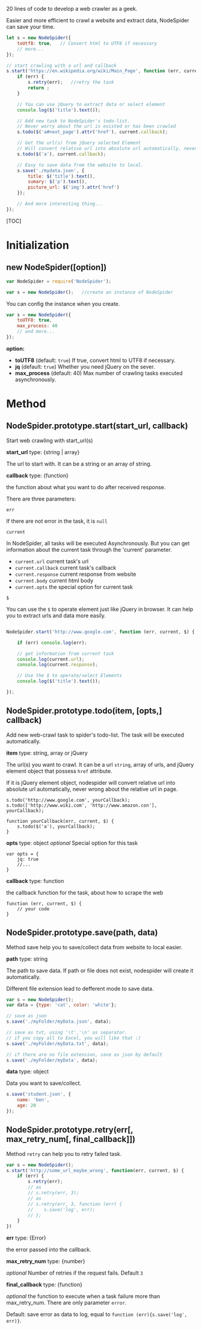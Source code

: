 
20 lines of code to develop a web crawler as a geek.

Easier and more efficient to crawl a website and extract data, NodeSpider can save your time.

```javascript
let s = new NodeSpider({
    toUtf8: true,   // Convert html to UTF8 if necessary
    // more...
});

// start crawling with a url and callback
s.start('https://en.wikipedia.org/wiki/Main_Page', function (err, current, $) {
    if (err) {
        s.retry(err);   //retry the task
        return ;
    }

    // You can use jQuery to extract data or select element
    console.log($('title').text()); 

    // Add new task to NodeSpider's todo-list.
    // Never worry about the url is existed or has been crawled
    s.todo($('a#next_page').attr('href'), current.callback);

    // Get the url(s) from jQuery selected Element
    // Will convert relative url into absolute url automatically, never wrong about the relative url in page.
    s.todo($('a'), current.callback);

    // Easy to save data from the website to local.
    s.save('./mydata.json', {
        title: $('title').text(),
        sumary: $('p').text(),
        picture_url: $('img').attr('href')
    });

    // And more interesting thing...
});
```

[TOC]

# Initialization

## new NodeSpider([option])
```javascript
var NodeSpider = require('NodeSpider');

var s = new NodeSpider();   //create an instance of NodeSpider
```

You can config the instance when you create.

```javascript
var s = new NodeSpider({
    toUTF8: true,
    max_process: 40
    // and more...
});
```

**option:**

- **toUTF8** (default: `true`) If true, convert html to UTF8 if necessary.
- **jq** (default: `true`) Whether you need jQuery on the sever.
- **max_process** (default: 40) Max number of crawling tasks executed asynchronously.

# Method

## NodeSpider.prototype.start(start_url, callback)

Start web crawling with start_url(s)

**start_url** type: {string | array}

The url to start with. It can be a string or an array of string.

**callback** type: {function}

the function about what you want to do after received response. 

There are three parameters: 

`err`

If there are not error in the task, it is `null`

`current`

In NodeSpider, all tasks will be executed Asynchronously. But you can get information about the current task through the 'current' parameter.

- `current.url` current task's url
- `current.callback` current task's callback
- `current.response` current response from website
- `current.body` current html body
- `current.opts` the special option for current task

`$` 

You can use the `$` to operate element just like jQuery in browser. It can help you to extract urls and data more easily.

```javascript

NodeSpider.start('http://www.google.com', function (err, current, $) {

    if (err) console.log(err);

    // get information from current task
    console.log(current.url);
    console.log(current.response);

    // Use the $ to operate/select Elements
    console.log($('title').text());

});
```

## NodeSpider.prototype.todo(item, [opts,] callback)

Add new web-crawl task to spider's todo-list. The task will be executed automatically.

**item**    type: string, array or jQuery

The url(s) you want to crawl. It can be a url `string`, array of urls, and jQuery element object that possess `href` attribute.

If it is jQuery element object, nodespider will convert relative url into absolute url automatically, never wrong about the relative url in page.
```
s.todo('http://www.google.com', yourCallback);
s.todo(['http://www.wiki.com', 'http://www.amazon.con'], yourCallback);

function yourCallback(err, current, $) {
    s.todo($('a'), yourCallback);
}
```

**opts** type: object
*optional* Special option for this task
```
var opts = {
    jq: true
    //...
}
```

**callback** type: function

the callback function for the task, about how to scrape the web
```
function (err, current, $) {
    // your code
}
```

## NodeSpider.prototype.save(path, data)
Method save help you to save/collect data from website to local easier.

**path** type: string

The path to save data. 
If path or file does not exist, nodespider will create it automatically.


Different file extension lead to defferent mode to save data.
```javascript
var s = new NodeSpider();
var data = {type: 'cat', color: 'white'};

// save as json
s.save('./myFolder/myData.json', data); 

// save as txt, using '\t','\n' as separator.
// if you copy all to Excel, you will like that :)
s.save('./myFolder/myData.txt', data); 

// if there are no file extension, save as json by default
s.save('./myFolder/myData', data);
```

**data** type: object

Data you want to save/collect.

```javascript
s.save('student.json', {
    name: 'ben',
    age: 20
});
```

## NodeSpider.prototype.retry(err[, max_retry_num[, final_callback]])

Method `retry` can help you to retry failed task.

```javascript
var s = new NodeSpider();
s.start('http://some_url_maybe_wrong', function(err, current, $) {
    if (err) {
        s.retry(err);
        // as
        // s.retry(err, 3);
        // as
        // s.retry(err, 3, function (err) {
        //    s.save('log', err);
        // };
    }
})
```
**err** type: {Error}

the error passed into the callback.

**max_retry_num** type: {number}

*optional* Number of retries if the request fails. Default `3`

**final_callback** type: {function}

*optional* the function to execute when a task failure more than max_retry_num.
There are only parameter `error`.

Default: save error as data to log, equal to `function (err){s.save('log', err)}`.